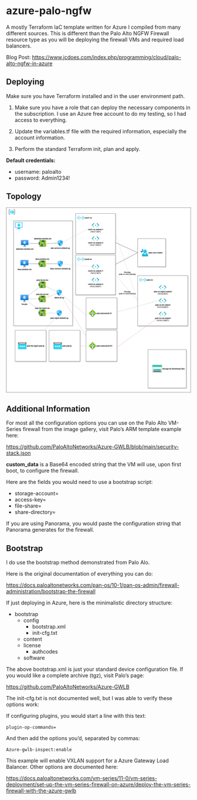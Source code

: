 # azure-palo-ngfw
A mostly Terraform IaC template written for Azure I compiled from many different sources. This is different than the Palo Alto NGFW Firewall resource type as you will be deploying the firewall VMs and required load balancers.

Blog Post: https://www.jcdoes.com/index.php/programming/cloud/palo-alto-ngfw-in-azure

## Deploying
Make sure you have Terraform installed and in the user environment path.

1. Make sure you have a role that can deploy the necessary components in the subscription. I use an Azure free account to do my testing, so I had access to everything. 

2. Update the variables.tf file with the required information, especially the account information.

3. Perform the standard Terraform init, plan and apply.

**Default credentials:**

- username: paloalto
- password: Admin1234!

## Topology

![image](images/AzurePaloLab.jpg)

## Additional Information

For most all the configuration options you can use on the Palo Alto VM-Series firewall from the image gallery, visit Palo’s ARM template example here:

https://github.com/PaloAltoNetworks/Azure-GWLB/blob/main/security-stack.json

**custom_data** is a Base64 encoded string that the VM will use, upon first boot, to configure the firewall.

Here are the fields you would need to use a bootstrap script:

* storage-account=
* access-key=
* file-share=
* share-directory=

If you are using Panorama, you would paste the configuration string that Panorama generates for the firewall.

## Bootstrap
I do use the bootstrap method demonstrated from Palo Alo.

Here is the original documentation of everything you can do:

https://docs.paloaltonetworks.com/pan-os/10-1/pan-os-admin/firewall-administration/bootstrap-the-firewall

If just deploying in Azure, here is the minimalistic directory structure:

* bootstrap
  - config
    - bootstrap.xml
    - init-cfg.txt
  - content
  - license
    - authcodes
  - software

The above bootstrap.xml is just your standard device configuration file. If you would like a complete archive (tgz), visit Palo’s page:

https://github.com/PaloAltoNetworks/Azure-GWLB

The init-cfg.txt is not documented well, but I was able to verify these options work:

If configuring plugins, you would start a line with this text:

    plugin-op-commands=

And then add the options you’d, separated by commas:

    Azure-gwlb-inspect:enable

This example will enable VXLAN support for a Azure Gateway Load Balancer. Other options are documented here:

https://docs.paloaltonetworks.com/vm-series/11-0/vm-series-deployment/set-up-the-vm-series-firewall-on-azure/deploy-the-vm-series-firewall-with-the-azure-gwlb
